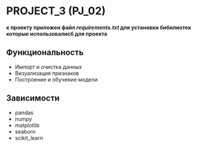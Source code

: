 # PROJECT_3 (PJ_02)

__к проекту приложен файл _requirements.txt_ для установки бибилиотек которые использовалисб для проекта__

## Функциональность
* Импорт и очистка данных
* Визуализация признаков
* Построение и обучение модели

## Зависимости
* pandas
* numpy
* matplotlib
* seaborn
* scikit_learn
